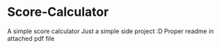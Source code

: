 # Score-Calculator
A simple score calculator
Just a simple side project :D
Proper readme in attached pdf file
